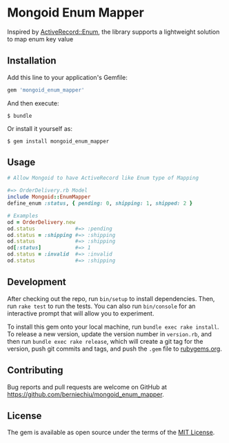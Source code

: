 # Mongoid Enum Mapper

Inspired by [ActiveRecord::Enum](http://api.rubyonrails.org/v5.1/classes/ActiveRecord/Enum.html), the library supports a lightweight solution to map enum key value

## Installation

Add this line to your application's Gemfile:

```ruby
gem 'mongoid_enum_mapper'
```

And then execute:

    $ bundle

Or install it yourself as:

    $ gem install mongoid_enum_mapper

## Usage

```ruby
# Allow Mongoid to have ActiveRecord like Enum type of Mapping

#=> OrderDelivery.rb Model
include Mongoid::EnumMapper
define_enum :status, { pending: 0, shipping: 1, shipped: 2 }

# Examples
od = OrderDelivery.new
od.status             #=> :pending
od.status = :shipping #=> :shipping
od.status             #=> :shipping
od[:status]           #=> 1
od.status = :invalid  #=> :invalid
od.status             #=> :shipping
```

## Development

After checking out the repo, run `bin/setup` to install dependencies. Then, run `rake test` to run the tests. You can also run `bin/console` for an interactive prompt that will allow you to experiment.

To install this gem onto your local machine, run `bundle exec rake install`. To release a new version, update the version number in `version.rb`, and then run `bundle exec rake release`, which will create a git tag for the version, push git commits and tags, and push the `.gem` file to [rubygems.org](https://rubygems.org).

## Contributing

Bug reports and pull requests are welcome on GitHub at https://github.com/berniechiu/mongoid_enum_mapper.

## License

The gem is available as open source under the terms of the [MIT License](http://opensource.org/licenses/MIT).
